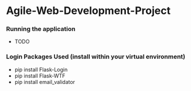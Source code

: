 # Agile-Web-Development-Project

### Running the application

* TODO

### Login Packages Used (install within your virtual environment)

* pip install Flask-Login
* pip install Flask-WTF
* pip install email_validator
